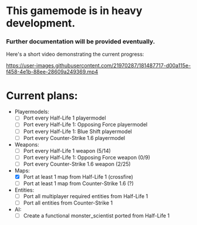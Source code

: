 # This gamemode is in heavy development.
### Further documentation will be provided eventually.

Here's a short video demonstrating the current progress:


https://user-images.githubusercontent.com/21970287/181487717-d00a115e-f458-4e1b-88ee-28609a249369.mp4

# Current plans:
- Playermodels:
  - [ ] Port every Half-Life 1 playermodel
  - [ ] Port every Half-Life 1: Opposing Force playermodel
  - [ ] Port every Half-Life 1: Blue Shift playermodel
  - [ ] Port every Counter-Strike 1.6 playermodel
- Weapons:
  - [ ] Port every Half-Life 1 weapon (5/14)
  - [ ] Port every Half-Life 1: Opposing Force weapon (0/9)
  - [ ] Port every Counter-Strike 1.6 weapon (2/25)

- Maps:
  - [X] Port at least 1 map from Half-Life 1 (crossfire)
  - [ ] Port at least 1 map from Counter-Strike 1.6 (?)

- Entities:
  - [ ] Port all multiplayer required entities from Half-Life 1
  - [ ] Port all entities from Counter-Strike 1

- AI:
  - [ ] Create a functional monster_scientist ported from Half-Life 1
